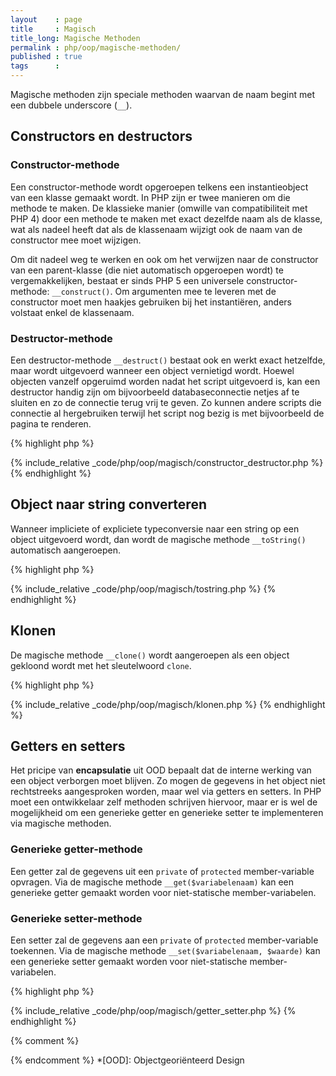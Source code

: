 ```yaml
---
layout    : page
title     : Magisch
title_long: Magische Methoden
permalink : php/oop/magische-methoden/
published : true
tags      :
---
```


Magische methoden zijn speciale methoden waarvan de naam begint met een dubbele underscore (`__`).

Constructors en destructors 
---------------------------

### Constructor-methode

Een constructor-methode wordt opgeroepen telkens een instantieobject van een klasse gemaakt wordt. In PHP zijn er twee manieren om die methode te maken. De klassieke manier (omwille van compatibiliteit met PHP 4) door een methode te maken met exact dezelfde naam als de klasse, wat als nadeel heeft dat als de klassenaam wijzigt ook de naam van de constructor mee moet wijzigen.

Om dit nadeel weg te werken en ook om het verwijzen naar de constructor van een parent-klasse (die niet automatisch opgeroepen wordt) te vergemakkelijken, bestaat er sinds PHP 5 een universele constructor-methode: `__construct()`. Om argumenten mee te leveren met de constructor moet men haakjes gebruiken bij het instantiëren, anders volstaat enkel de klassenaam.

### Destructor-methode
Een destructor-methode `__destruct()` bestaat ook en werkt exact hetzelfde, maar wordt uitgevoerd wanneer een object vernietigd wordt. Hoewel objecten vanzelf opgeruimd worden nadat het script uitgevoerd is, kan een destructor handig zijn om bijvoorbeeld databaseconnectie netjes af te sluiten en zo de connectie terug vrij te geven. Zo kunnen andere scripts die connectie al hergebruiken terwijl het script nog bezig is met bijvoorbeeld de pagina te renderen.

{% highlight php %}
<!-- oop/magisch/constructor_destructor.php -->
{% include_relative _code/php/oop/magisch/constructor_destructor.php %}
{% endhighlight %}

Object naar string converteren
------------------------------

Wanneer impliciete of expliciete typeconversie naar een string op een object uitgevoerd wordt, dan wordt de magische methode `__toString()` automatisch aangeroepen.

{% highlight php %}
<!-- oop/magisch/tostring.php -->
{% include_relative _code/php/oop/magisch/tostring.php %}
{% endhighlight %}

Klonen
------

De magische methode `__clone()` wordt aangeroepen als een object gekloond wordt met het sleutelwoord `clone`.

{% highlight php %}
<!-- oop/magisch/klonen.php -->
{% include_relative _code/php/oop/magisch/klonen.php %}
{% endhighlight %}

Getters en setters
------------------

Het pricipe van **encapsulatie** uit OOD bepaalt dat de interne werking van een object verborgen moet blijven. Zo mogen de gegevens in het object niet rechtstreeks aangesproken worden, maar wel via getters en setters. In PHP moet een ontwikkelaar zelf methoden schrijven hiervoor, maar er is wel de mogelijkheid om een generieke getter en generieke setter te implementeren via magische methoden.

### Generieke getter-methode

Een getter zal de gegevens uit een `private` of `protected` member-variable opvragen. Via de magische methode `__get($variabelenaam)` kan een generieke getter gemaakt worden voor niet-statische member-variabelen.

### Generieke setter-methode

Een setter zal de gegevens aan een `private` of `protected` member-variable toekennen. Via de magische methode `__set($variabelenaam, $waarde)` kan een generieke setter gemaakt worden voor niet-statische member-variabelen.

{% highlight php %}
<!-- oop/magisch/getter_setter.php -->
{% include_relative _code/php/oop/magisch/getter_setter.php %}
{% endhighlight %}


{% comment %}
<!-- ⚓ Afkortingen -->
{% endcomment %}
*[OOD]:                     Objectgeoriënteerd Design